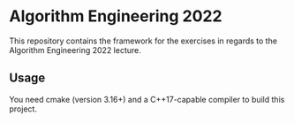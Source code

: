 # Algorithm Engineering 2022
This repository contains the framework for the exercises in regards to the Algorithm Engineering 2022 lecture.

## Usage
You need cmake (version 3.16+) and a C++17-capable compiler to build this project. 
<!-- CMake helps build and package your code. If you're unfamiliar, this might help you get started. -->